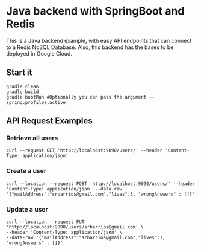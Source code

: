 # Java backend with SpringBoot and Redis

This is a Java backend example, with easy API endpoints that can connect to a Redis NoSQL Database. Also, this backend has the bases to be deployed in Google Cloud.

## Start it

```
gradle clean
gradle build
gradle bootRun #Optionally you can pass the argument --spring.profiles.active
```

## API Request Examples

### Retrieve all users

```
curl --request GET 'http://localhost:9090/users/' --header 'Content-Type: application/json'
```

### Create a user

```
curl --location --request POST 'http://localhost:9090/users/' --header 'Content-Type: application/json' --data-raw '{"mailAddress":"srbarrios@gmail.com","lives":3, "wrongAnswers" : []}'
```

### Update a user
```
curl --location --request PUT 'http://localhost:9090/users/srbarrios@gmail.com' \
--header 'Content-Type: application/json' \
--data-raw '{"mailAddress":"srbarrios@gmail.com","lives":1, "wrongAnswers" : []}'
```
